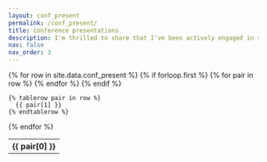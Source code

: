 ```yaml
---
layout: conf_present
permalink: /conf_present/
title: conference presentations
description: I'm thrilled to share that I've been actively engaged in submitting my research findings and eagerly presenting them at various prestigious conferences. Below, you'll find the list of conferences where I've had the privilege to showcase my work.
nav: false
nav_order: 3
---
```

<table>
  {% for row in site.data.conf_present %}
    {% if forloop.first %}
    <tr>
      {% for pair in row %}
        <th>{{ pair[0] }}</th>
      {% endfor %}
    </tr>
    {% endif %}

    {% tablerow pair in row %}
      {{ pair[1] }}
    {% endtablerow %}
  {% endfor %}
</table>
